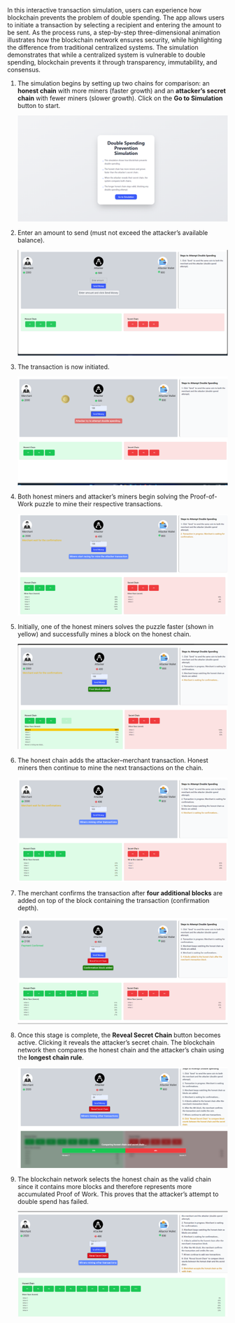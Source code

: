 


<p>
In this interactive transaction simulation, users can experience how blockchain prevents the problem of double spending. 
The app allows users to initiate a transaction by selecting a recipient and entering the amount to be sent. 
As the process runs, a step-by-step three-dimensional animation illustrates how the blockchain network ensures security, 
while highlighting the difference from traditional centralized systems. The simulation demonstrates that while a centralized 
system is vulnerable to double spending, blockchain prevents it through transparency, immutability, and consensus.
</p>

<div>


<ol>

<li>
<p>
The simulation begins by setting up two chains for comparison: 
an <b>honest chain</b> with more miners (faster growth) and an <b>attacker’s secret chain</b> with fewer miners (slower growth). 
Click on the <b>Go to Simulation</b> button to start.
</p>
<div style="text-align:center;">
<img src="images/1.png" alt="step-1">
</div>
</li>

<li>
<p>
Enter an amount to send (must not exceed the attacker’s available balance).
</p>
<div style="text-align:center;">
<img src="images/2.png" alt="step-2">
</div>
</li>

<li>
<p>
The transaction is now initiated.
</p>
<div style="text-align:center;">
<img src="images/3.png" alt="step-3">
</div>
</li>

<li>
<p>
Both honest miners and attacker’s miners begin solving the Proof-of-Work puzzle to mine their respective transactions. 
</p>
<div style="text-align:center;">
<img src="images/4.png" alt="step-4">
</div>
</li>

<li>
<p>
Initially, one of the honest miners solves the puzzle faster (shown in yellow) and successfully mines a block on the honest chain. 
</p>
<div style="text-align:center;">
<img src="images/5.png" alt="step-5">
</div>
</li>

<li>
<p>
The honest chain adds the attacker–merchant transaction. Honest miners then continue to mine the next transactions on the chain. 
</p>
<div style="text-align:center;">
<img src="images/6.png" alt="step-6">
</div>
</li>

<li>
<p>
The merchant confirms the transaction after <b>four additional blocks</b> are added on top of the block containing the transaction 
(confirmation depth).
</p>
<div style="text-align:center;">
<img src="images/7.png" alt="step-7">
</div>
</li>

<li>
<p>
Once this stage is complete, the <b>Reveal Secret Chain</b> button becomes active. 
Clicking it reveals the attacker’s secret chain. 
The blockchain network then compares the honest chain and the attacker’s chain using the <b>longest chain rule</b>.
</p>
<div style="text-align:center;">
<img src="images/8.png" alt="step-8">
</div>
</li>

<li>
<p>
The blockchain network selects the honest chain as the valid chain since it contains more blocks 
and therefore represents more accumulated Proof of Work. 
This proves that the attacker’s attempt to double spend has failed.
</p>
<div style="text-align:center;">
<img src="images/9.png" alt="step-9">
</div>
</li>

</ol>
</div>
